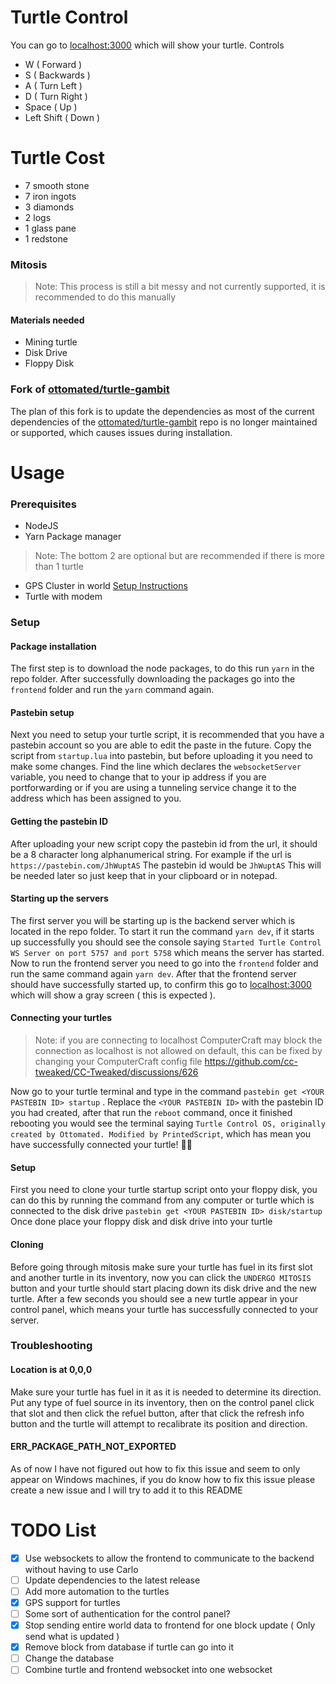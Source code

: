 # Turtle Control
You can go to [localhost:3000](https://localhost:3000) which will show your turtle.
Controls
- W ( Forward )
- S ( Backwards )
- A ( Turn Left )
- D ( Turn Right )
- Space ( Up )
- Left Shift ( Down )

# Turtle Cost
- 7 smooth stone
- 7 iron ingots
- 3 diamonds
- 2 logs
- 1 glass pane
- 1 redstone

### Mitosis
> Note: This process is still a bit messy and not currently supported, it is recommended to do this manually
#### Materials needed
- Mining turtle
- Disk Drive
- Floppy Disk



### Fork of [ottomated/turtle-gambit](https://github.com/ottomated/turtle-gambit)
The plan of this fork is to update the dependencies as most of the current dependencies of the [ottomated/turtle-gambit](https://github.com/ottomated/turtle-gambit) repo is no longer maintained or supported, which causes issues during installation.

# Usage
### Prerequisites
- NodeJS
- Yarn Package manager
> Note: The bottom 2 are optional but are recommended if there is more than 1 turtle
- GPS Cluster in world [Setup Instructions](http://www.computercraft.info/forums2/index.php?/topic/3088-how-to-guide-gps-global-position-system/)
- Turtle with modem

### Setup
#### Package installation
The first step is to download the node packages, to do this run `yarn` in the repo folder. After successfully downloading the packages go into the `frontend` folder and run the `yarn` command again.

#### Pastebin setup
Next you need to setup your turtle script, it is recommended that you have a pastebin account so you are able to edit the paste in the future. Copy the script from `startup.lua` into pastebin, but before uploading it you need to make some changes. Find the line which declares the `websocketServer` variable, you need to change that to your ip address if you are portforwarding or if you are using a tunneling service change it to the address which has been assigned to you.

#### Getting the pastebin ID
After uploading your new script copy the pastebin id from the url, it should be a 8 character long alphanumerical string.
For example if the url is `https://pastebin.com/JhWuptAS`
The pastebin id would be `JhWuptAS`
This will be needed later so just keep that in your clipboard or in notepad.

#### Starting up the servers
The first server you will be starting up is the backend server which is located in the repo folder. To start it run the command `yarn dev`, if it starts up successfully you should see the console saying `Started Turtle Control WS Server on port 5757 and port 5758` which means the server has started. Now to run the frontend server you need to go into the `frontend` folder and run the same command again `yarn dev`. After that the frontend server should have successfully started up, to confirm this go to [localhost:3000](https://localhost:3000) which will show a gray screen ( this is expected ).

#### Connecting your turtles
> Note: if you are connecting to localhost ComputerCraft may block the connection as localhost is not allowed on default, this can be fixed by changing your ComputerCraft config file https://github.com/cc-tweaked/CC-Tweaked/discussions/626

Now go to your turtle terminal and type in the command `pastebin get <YOUR PASTEBIN ID> startup` . Replace the `<YOUR PASTEBIN ID>` with the pastebin ID you had created, after that run the `reboot` command, once it finished rebooting you would see the terminal saying `Turtle Control OS, originally created by Ottomated. Modified by PrintedScript`, which has mean you have successfully connected your turtle! 🎉🎉

#### Setup
First you need to clone your turtle startup script onto your floppy disk, you can do this by running the command from any computer or turtle which is connected to the disk drive
`pastebin get <YOUR PASTEBIN ID> disk/startup`
Once done place your floppy disk and disk drive into your turtle

#### Cloning
Before going through mitosis make sure your turtle has fuel in its first slot and another turtle in its inventory, now you can click the `UNDERGO MITOSIS` button and your turtle should start placing down its disk drive and the new turtle. After a few seconds you should see a new turtle appear in your control panel, which means your turtle has successfully connected to your server.

### Troubleshooting
#### Location is at 0,0,0
Make sure your turtle has fuel in it as it is needed to determine its direction. Put any type of fuel source in its inventory, then on the control panel click that slot and then click the refuel button, after that click the refresh info button and the turtle will attempt to recalibrate its position and direction.

#### ERR_PACKAGE_PATH_NOT_EXPORTED
As of now I have not figured out how to fix this issue and seem to only appear on Windows machines, if you do know how to fix this issue please create a new issue and I will try to add it to this README

# TODO List
- [x] Use websockets to allow the frontend to communicate to the backend without having to use Carlo
- [ ] Update dependencies to the latest release
- [ ] Add more automation to the turtles
- [x] GPS support for turtles
- [ ] Some sort of authentication for the control panel?
- [x] Stop sending entire world data to frontend for one block update ( Only send what is updated )
- [x] Remove block from database if turtle can go into it
- [ ] Change the database
- [ ] Combine turtle and frontend websocket into one websocket
